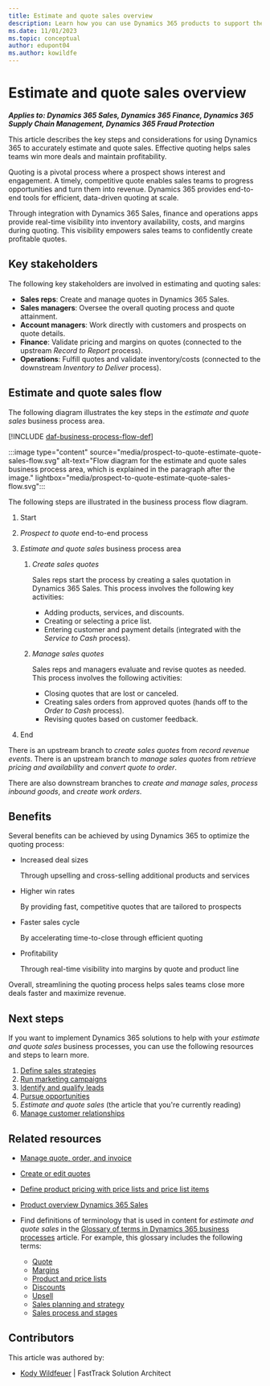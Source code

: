 ```yaml
---
title: Estimate and quote sales overview
description: Learn how you can use Dynamics 365 products to support the organization's business processes for estimating and quoting sales.
ms.date: 11/01/2023
ms.topic: conceptual
author: edupont04
ms.author: kowildfe
---
```


# Estimate and quote sales overview

***Applies to: Dynamics 365 Sales, Dynamics 365 Finance, Dynamics 365 Supply Chain Management, Dynamics 365 Fraud Protection***

This article describes the key steps and considerations for using Dynamics 365 to accurately estimate and quote sales. Effective quoting helps sales teams win more deals and maintain profitability.

Quoting is a pivotal process where a prospect shows interest and engagement. A timely, competitive quote enables sales teams to progress opportunities and turn them into revenue. Dynamics 365 provides end-to-end tools for efficient, data-driven quoting at scale.

Through integration with Dynamics 365 Sales, finance and operations apps provide real-time visibility into inventory availability, costs, and margins during quoting. This visibility empowers sales teams to confidently create profitable quotes.

## Key stakeholders

The following key stakeholders are involved in estimating and quoting sales:

- **Sales reps**: Create and manage quotes in Dynamics 365 Sales.
- **Sales managers**: Oversee the overall quoting process and quote attainment.
- **Account managers**: Work directly with customers and prospects on quote details.
- **Finance**: Validate pricing and margins on quotes (connected to the upstream *Record to Report* process).
- **Operations**: Fulfill quotes and validate inventory/costs (connected to the downstream *Inventory to Deliver* process).

## Estimate and quote sales flow

The following diagram illustrates the key steps in the *estimate and quote sales* business process area.

[!INCLUDE [daf-business-process-flow-def](../includes/daf-business-process-flow-def.md)]

:::image type="content" source="media/prospect-to-quote-estimate-quote-sales-flow.svg" alt-text="Flow diagram for the estimate and quote sales business process area, which is explained in the paragraph after the image." lightbox="media/prospect-to-quote-estimate-quote-sales-flow.svg":::

The following steps are illustrated in the business process flow diagram.

1. Start
1. *Prospect to quote* end-to-end process
1. *Estimate and quote sales* business process area

    1. *Create sales quotes*

        Sales reps start the process by creating a sales quotation in Dynamics 365 Sales. This process involves the following key activities:

        - Adding products, services, and discounts.
        - Creating or selecting a price list.
        - Entering customer and payment details (integrated with the *Service to Cash* process).

    1. *Manage sales quotes*

        Sales reps and managers evaluate and revise quotes as needed. This process involves the following activities:

        - Closing quotes that are lost or canceled.
        - Creating sales orders from approved quotes (hands off to the *Order to Cash* process).
        - Revising quotes based on customer feedback.

1. End

There is an upstream branch to *create sales quotes* from *record revenue events*. There is an upstream branch to *manage sales quotes* from *retrieve pricing and availability* and *convert quote to order*.

There are also downstream branches to *create and manage sales*, *process inbound goods*, and *create work orders*.

## Benefits

Several benefits can be achieved by using Dynamics 365 to optimize the quoting process:

- Increased deal sizes

    Through upselling and cross-selling additional products and services

- Higher win rates

    By providing fast, competitive quotes that are tailored to prospects

- Faster sales cycle

    By accelerating time-to-close through efficient quoting

- Profitability

    Through real-time visibility into margins by quote and product line

Overall, streamlining the quoting process helps sales teams close more deals faster and maximize revenue.

## Next steps

If you want to implement Dynamics 365 solutions to help with your *estimate and quote sales* business processes, you can use the following resources and steps to learn more. 

1. [Define sales strategies](prospect-to-quote-define-sales-strategy-overview.md)
1. [Run marketing campaigns](prospect-to-quote-run-marketing-campaigns-overview.md)
1. [Identify and qualify leads](prospect-to-quote-identify-qualify-leads.md)
1. [Pursue opportunities](prospect-to-quote-pursue-opportunities-overview.md)
1. *Estimate and quote sales* (the article that you're currently reading)
1. [Manage customer relationships](prospect-to-quote-manage-customer-relationships.md)

## Related resources

- [Manage quote, order, and invoice](/dynamics365/sales/sales-transactions)
- [Create or edit quotes](/dynamics365/sales/create-edit-quote-sales)
- [Define product pricing with price lists and price list items](/dynamics365/sales/create-price-lists-price-list-items-define-pricing-products) 
- [Product overview Dynamics 365 Sales](https://dynamics.microsoft.com/sales)
- Find definitions of terminology that is used in content for *estimate and quote sales* in the [Glossary of terms in Dynamics 365 business processes](glossary.md) article. For example, this glossary includes the following terms:

    - [Quote](glossary.md#quote)
    - [Margins](glossary.md#margins)
    - [Product and price lists](glossary.md#product-and-price-lists)
    - [Discounts](glossary.md#discounts)
    - [Upsell](glossary.md#upsell)
    - [Sales planning and strategy](glossary.md#sales-planning-and-strategy)
    - [Sales process and stages](glossary.md#sales-process-and-stages)

<!-- 
## Tags

*Products:* Dynamics 365 Sales

*Industries:* Agriculture, Manufacturing, Retail, Professional Services, Public Sector

*Roles:* Sales Manager, Sales Rep, Finance Manager, Operations Manage -->

## Contributors

This article was authored by:

- [Kody Wildfeuer]( https://www.linkedin.com/in/kody-wildfeuer/) \| FastTrack Solution Architect
